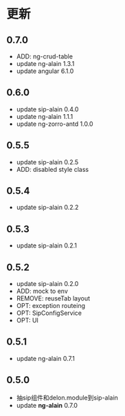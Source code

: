 
# 更新

## 0.7.0

* ADD: ng-crud-table
* update ng-alain 1.3.1
* update angular 6.1.0

## 0.6.0

* update sip-alain 0.4.0
* update ng-alain 1.1.1
* update ng-zorro-antd 1.0.0

## 0.5.5

* update sip-alain 0.2.5
* ADD: disabled style class

## 0.5.4

* update sip-alain 0.2.2

## 0.5.3

* update sip-alain 0.2.1

## 0.5.2

* update sip-alain 0.2.0
* ADD: mock to env
* REMOVE: reuseTab layout
* OPT: exception routeing
* OPT: SipConfigService
* OPT: UI

## 0.5.1

* update ng-alain 0.7.1

## 0.5.0

* 抽sip组件和delon.module到sip-alain
* update **ng-alain**  0.7.0
